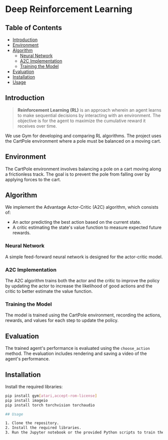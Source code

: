 # Deep Reinforcement Learning

## Table of Contents
- [Introduction](#introduction)
- [Environment](#environment)
- [Algorithm](#algorithm)
  - [Neural Network](#neural-network)
  - [A2C Implementation](#a2c-implementation)
  - [Training the Model](#training-the-model)
- [Evaluation](#evaluation)
- [Installation](#installation)
- [Usage](#usage)

## Introduction

> **Reinforcement Learning (RL)** is an approach wherein an agent learns to make sequential decisions by interacting with an environment. The objective is for the agent to maximize the cumulative reward it receives over time.

We use Gym for developing and comparing RL algorithms. The project uses the CartPole environment where a pole must be balanced on a moving cart.

## Environment

The CartPole environment involves balancing a pole on a cart moving along a frictionless track. The goal is to prevent the pole from falling over by applying forces to the cart.

## Algorithm

We implement the Advantage Actor-Critic (A2C) algorithm, which consists of:
- An actor predicting the best action based on the current state.
- A critic estimating the state's value function to measure expected future rewards.

### Neural Network

A simple feed-forward neural network is designed for the actor-critic model.

### A2C Implementation

The A2C algorithm trains both the actor and the critic to improve the policy by updating the actor to increase the likelihood of good actions and the critic to better estimate the value function.

### Training the Model

The model is trained using the CartPole environment, recording the actions, rewards, and values for each step to update the policy.

## Evaluation

The trained agent's performance is evaluated using the `choose_action` method. The evaluation includes rendering and saving a video of the agent's performance.

## Installation

Install the required libraries:

```sh
pip install gym[atari,accept-rom-license]
pip install imageio
pip install torch torchvision torchaudio

## Usage

1. Clone the repository.
2. Install the required libraries.
3. Run the Jupyter notebook or the provided Python scripts to train the agent and evaluate its performance.
